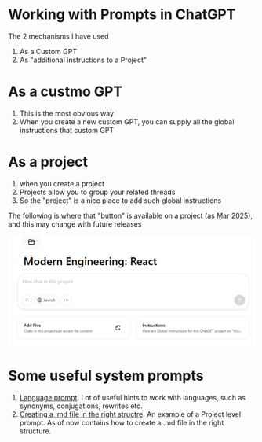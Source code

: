 <!-- ********************* -->
# Working with Prompts in ChatGPT
<!-- ********************* -->

The 2 mechanisms I have used

1. As a Custom GPT
2. As "additional instructions to a Project"

<!-- ********************* -->
# As a custmo GPT
<!-- ********************* -->

1. This is the most obvious way
2. When you create a new custom GPT, you can supply all the global instructions that custom GPT

<!-- ********************* -->
# As a project
<!-- ********************* -->

1. when you create a project
2. Projects allow you to group your related threads
3. So the "project" is a nice place to add such global instructions

The following is where that "button" is available on a project (as Mar 2025), and this may change with future releases

<img src="chatgpt-project-sys-prompt.png" width="700">

<!-- ********************* -->
# Some useful system prompts
<!-- ********************* -->
1. [Language prompt](language-prompt-v1.txt). Lot of useful hints to work with languages, such as synonyms, conjugations, rewrites etc.
2. [Creating a .md file in the right structre](chatgpt-project-system-prompt.txt). An example of a Project level prompt. As of now contains how to create a .md file in the right structure.



